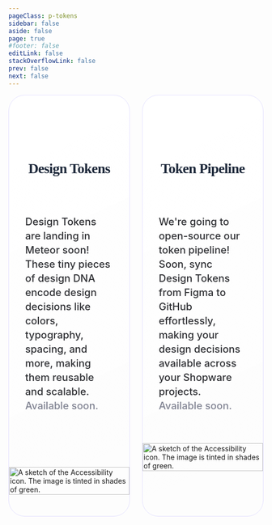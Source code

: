```yaml
---
pageClass: p-tokens
sidebar: false
aside: false
page: true
#footer: false
editLink: false
stackOverflowLink: false
prev: false
next: false
---
```


<script setup>
import SwagTokensHero from "../components/tokens/SwagTokensHero.vue";
import Label from "../components/interaction/Label.vue";
</script>

<SwagTokensHero class="mb-[40px] mt-[40px]">
    <template #label>Design Tokens</template>
    <template #title>Refining our design language.</template>
    <template #content><p>Design Tokens are the heartbeat of our design system. They encapsulate the essential elements of your design language – colors, typography, spacing, and beyond – into a unified, flexible format that speaks directly to both designers and developers. Stay tuned for the unveiling of Design Tokens in Meteor.</p></template>
    
</SwagTokensHero>

<section class="tokens--container md:max-w-12/12 mb-[72px]">
    <div class="design-tokens--container md:max-w-6/12">
        <div class="tokens-content">
        <Label />
            <h2>Design Tokens</h2>
            <div class="tokens-copy">
                <p>Design Tokens are landing in Meteor soon! These tiny pieces of design DNA encode design decisions like colors, typography, spacing, and more, making them reusable and scalable. <span>Available soon.</span></p>
            </div>
        </div>
        <div class="tokens-image">
        <picture>
    <source media="(prefers-color-scheme: dark)" srcset="/tokens/design-tokens-pills@dark.png 2x">
    <img class="class" decoding="async" loading="lazy" alt="A sketch of the Accessibility icon. The image is tinted in shades of green." srcset="/tokens/design-tokens-pills.png 2x" src="/tokens/design-tokens-pills.png" width="100%" height="auto">
    </picture>
        </div>
    </div>
    <div class="tokens-pipeline--container md:max-w-6/12">
        <div class="tokens-content">
        <Label />
            <h2>Token Pipeline</h2>
            <div class="tokens-copy">
                <p>We're going to open-source our token pipeline! Soon, sync Design Tokens from Figma to GitHub effortlessly, making your design decisions available across your Shopware projects. <span>Available soon.</span></p>
            </div>
            </div>
            <div class="tokens-image">
        <picture>
    <source media="(prefers-color-scheme: dark)" srcset="/tokens/design-sync-tools@dark.png 2x">
    <img class="class" decoding="async" loading="lazy" alt="A sketch of the Accessibility icon. The image is tinted in shades of green." srcset="/tokens/design-sync-tools.png 2x" src="/tokens/design-sync-tools.png" width="100%" height="auto">
    </picture>
        </div>
    </div>
</section>




<style scoped lang="scss">
    .tokens--container {
        display: flex;
        align-items: flex-start;
        gap: 24px;
        align-self: stretch;

        .design-tokens--container {
            display: flex;
            padding: 90px 0px 42px 0px;
            flex-direction: column;
            align-items: center;
            gap: 32px;
            flex: 1 0 0;
            align-self: stretch;
            border-radius: 32px;
            border: 1px solid #E4E1FF;
            background: linear-gradient(155deg, #FFF 15.93%, rgba(250, 252, 250, 0.00) 84.78%);
            .dark & {
            background: linear-gradient(155deg, #1A1F26 15.93%, #1A1F26 84.78%);
            border: 1px solid #12141E;
         }

            .tokens-content {
                padding-bottom: 55px;
            }
        }
        .tokens-pipeline--container {
            display: flex;
            padding: 90px 0px 24px 0px;
            flex-direction: column;
            align-items: center;
            gap: 32px;
            flex: 1 0 0;
            align-self: stretch;
            border-radius: 32px;
            border: 1px solid #E4E1FF;
            background: linear-gradient(155deg, #FFF 15.93%, rgba(250, 252, 250, 0.00) 84.78%);
            .dark & {
            background: linear-gradient(155deg, #1A1F26 15.93%, #1A1F26 84.78%);
            border: 1px solid #12141E;
         }
        }

        .tokens-content {
                display: flex;
                flex-direction: column;
                justify-content: center;
                align-items: center;
                gap: 4px;
                align-self: stretch;
                padding: 0px 32px 8px;
                .dark & {
                    filter: invert(1) hue-rotate(-180deg);
                }

                h2 {
                color: #1E293B;
                text-align: center;
                font-family: Poppins;
                font-size: 28px;
                font-style: normal;
                font-weight: 600;
                line-height: normal;
                letter-spacing: -0.8px;
                }
                .tokens-copy {
                    display: flex;
                    padding-top: 32px;
                    justify-content: center;
                    align-items: center;
                    gap: 10px;
                    

                    p {
                    color: #2D2E32;
                    /* Inter/Desktop/Text/l/Medium */
                    font-family: Inter;
                    font-size: 20px;
                    font-style: normal;
                    font-weight: 500;
                    line-height: 140%; /* 28px */
                    

                        span {
                            color: #808392;

                            /* Inter/Desktop/Text/l/Medium */
                            font-family: Inter;
                            font-size: 20px;
                            font-style: normal;
                            font-weight: 500;
                            line-height: 140%;
                        }
                    }
                }
            }
    }
</style>